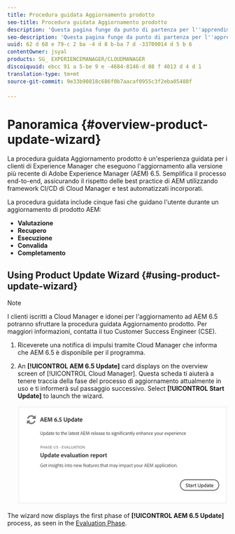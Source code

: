 ```yaml
---
title: Procedura guidata Aggiornamento prodotto
seo-title: Procedura guidata Aggiornamento prodotto
description: 'Questa pagina funge da punto di partenza per l''apprendimento guidata Aggiornamento prodotto. '
seo-description: 'Questa pagina funge da punto di partenza per l''apprendimento guidata Aggiornamento prodotto. '
uuid: 62 d 68 e 79-c 2 ba -4 d 8 b-ba 7 d -33709014 d 5 b 6
contentOwner: jsyal
products: SG_ EXPERIENCEMANAGER/CLOUDMANAGER
discoiquuid: ebcc 91 a 5-be 9 e -4684-8146-d 88 f 4013 d 4 d 1
translation-type: tm+mt
source-git-commit: 9e33b90818c686f0b7aacaf0955c3f2eba05488f

---
```



# Panoramica {#overview-product-update-wizard}

La procedura guidata Aggiornamento prodotto è un&#39;esperienza guidata per i clienti di Experience Manager che eseguono l&#39;aggiornamento alla versione più recente di Adobe Experience Manager (AEM) 6.5. Semplifica il processo end-to-end, assicurando il rispetto delle best practice di AEM utilizzando framework CI/CD di Cloud Manager e test automatizzati incorporati.

La procedura guidata include cinque fasi che guidano l&#39;utente durante un aggiornamento di prodotto AEM:

* **Valutazione**
* **Recupero**
* **Esecuzione**
* **Convalida**
* **Completamento**


## Using Product Update Wizard {#using-product-update-wizard}

>[!NOTE]
>I clienti iscritti a Cloud Manager e idonei per l&#39;aggiornamento ad AEM 6.5 potranno sfruttare la procedura guidata Aggiornamento prodotto. Per maggiori informazioni, contatta il tuo Customer Success Engineer (CSE).

1. Riceverete una notifica di impulsi tramite Cloud Manager che informa che AEM 6.5 è disponibile per il programma.

1. An **[!UICONTROL AEM 6.5 Update]** card displays on the overview screen of [!UICONTROL Cloud Manager]. Questa scheda ti aiuterà a tenere traccia della fase del processo di aggiornamento attualmente in uso e ti informerà sul passaggio successivo. Select **[!UICONTROL Start Update]** to launch the wizard.

   ![](assets/Start-Update.png)

The wizard now displays the first phase of **[!UICONTROL AEM 6.5 Update]** process, as seen in the [Evaluation Phase](evaluation.md).
